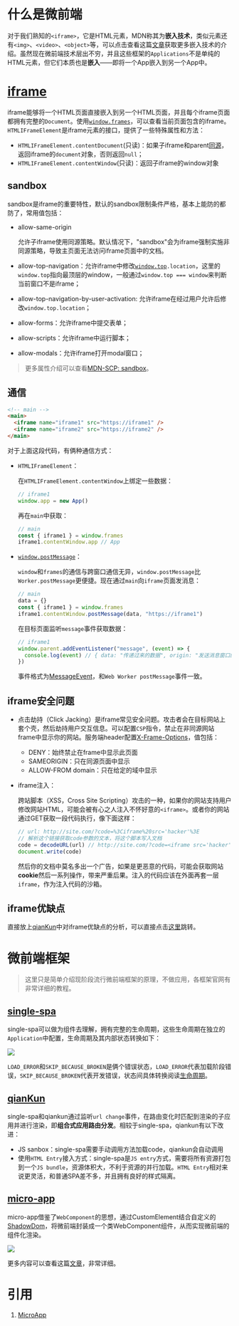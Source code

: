 # 什么是微前端

对于我们熟知的`<iframe>`，它是HTML元素，MDN称其为**嵌入技术**，类似元素还有`<img>`、`<video>`、`<object>`等，可以点击查看这篇[文章](https://developer.mozilla.org/en-US/docs/Learn/HTML/Multimedia_and_embedding/Other_embedding_technologies)获取更多嵌入技术的介绍。虽然现在微前端技术层出不穷，并且这些框架的`Applications`不是单纯的HTML元素，但它们本质也是**嵌入**——即将一个App嵌入到另一个App中。

# [iframe](https://developer.mozilla.org/en-US/docs/Web/HTML/Element/iframe)

iframe能够将一个HTML页面直接嵌入到另一个HTML页面，并且每个iframe页面都拥有完整的`Document`。使用[`window.frames`](https://developer.mozilla.org/en-US/docs/Web/API/Window/frames)，可以查看当前页面包含的iframe。`HTMLIFrameElement`是iframe元素的接口，提供了一些特殊属性和方法：

- `HTMLIFrameElement.contentDocument`(只读)：如果子iframe和parent[同源](https://developer.mozilla.org/en-US/docs/Glossary/Same-origin_policy)，返回iframe的`document`对象，否则返回`null`；
- `HTMLIFrameElement.contentWindow`(只读)：返回子iframe的window对象

## sandbox

sandbox是iframe的重要特性，默认的sandbox限制条件严格，基本上能防的都防了，常用值包括：

- allow-same-origin
    
    允许子iframe使用同源策略。默认情况下，"sandbox"会为iframe强制实施非同源策略，导致主页面无法访问iframe页面中的文档。

- allow-top-navigation：允许iframe中修改[`window.top`](https://developer.mozilla.org/en-US/docs/Web/API/Window/top)`.location`，这里的`window.top`指向最顶层的window，一般通过`window.top === window`来判断当前窗口不是iframe；
- allow-top-navigation-by-user-activation: 允许iframe在经过用户允许后修改`window.top.location`；
- allow-forms：允许iframe中提交表单；
- allow-scripts：允许iframe中运行脚本；
- allow-modals：允许iframe打开modal窗口；

> 更多属性介绍可以查看[MDN-SCP: sandbox](https://developer.mozilla.org/en-US/docs/Web/HTTP/Headers/Content-Security-Policy/sandbox)。

## 通信

```html
<!-- main -->
<main>
  <iframe name="iframe1" src="https://iframe1" />
  <iframe name="iframe2" src="https://iframe2" />
</main>
```

对于上面这段代码，有俩种通信方式：

- `HTMLIFrameElement`：

    在`HTMLIFrameElement.contentWindow`上绑定一些数据：
    
    ```js
    // iframe1
    window.app = new App()
    ```
    
    再在`main`中获取：
    
    ```js
    // main
    const { iframe1 } = window.frames
    iframe1.contentWindow.app // App
    ```

- [`window.postMessage`](https://developer.mozilla.org/en-US/docs/Web/API/Window/postMessage)：

    `window`和`frames`的通信与跨窗口通信无异，`window.postMessage`比`Worker.postMessage`更便捷。现在通过`main`向`iframe`页面发消息：
    
    ```js
    // main
    data = {}
    const { iframe1 } = window.frames
    iframe1.contentWindow.postMessage(data, "https://iframe1")
    ```

    在目标页面监听`message`事件获取数据：
    
    ```js
    // iframe1
    window.parent.addEventListener("message", (event) => {
      console.log(event) // { data: "传递过来的数据", origin: "发送消息窗口的URL", source: "发送消息窗口window对象的引用" }
    })
    ```

    事件格式为[MessageEvent](https://developer.mozilla.org/en-US/docs/Web/API/MessageEvent)，和`Web Worker postMessage`事件一致。

## iframe安全问题

- 点击劫持（Click Jacking）是iframe常见安全问题。攻击者会在目标网站上套个壳，然后劫持用户交互信息。可以配置`CSP`指令，禁止在非同源网站frame中显示你的网站。服务端header配置[X-Frame-Options](https://developer.mozilla.org/en-US/docs/Web/HTTP/Headers/X-Frame-Options)，值包括：

    - DENY：始终禁止在frame中显示此页面
    - SAMEORIGIN：只在同源页面中显示
    - ALLOW-FROM domain：只在给定的域中显示

- iframe注入：
  
    跨站脚本（XSS，Cross Site Scripting）攻击的一种，如果你的网站支持用户修改网站HTML，可能会被有心之人注入不怀好意的`<iframe>`。或者你的网站通过GET获取一段代码执行，像下面这样：
    
    ```js
    // url: http://site.com/?code=%3Ciframe%20src='hacker'%3E
    // 解析这个链接获取code参数的文本，将这个脚本写入文档
    code = decodeURL(url) // http://site.com/?code=<iframe src='hacker'>
    document.write(code)
    ```
    
    然后你的文档中莫名多出一个广告，如果是更恶意的代码，可能会获取网站**cookie**然后一系列操作，带来严重后果。注入的代码应该在外面再套一层`iframe`，作为注入代码的沙箱。

## iframe优缺点

直接放上[qianKun](https://qiankun.umijs.org/zh/guide#%E4%B8%BA%E4%BB%80%E4%B9%88%E4%B8%8D%E6%98%AF-iframe)中对iframe优缺点的分析，可以直接点击[这里](https://www.yuque.com/kuitos/gky7yw/gesexv)跳转。

# 微前端框架

> 这里只是简单介绍现阶段流行微前端框架的原理，不做应用，各框架官网有非常详细的教程。

## [single-spa](https://single-spa.js.org/docs/getting-started-overview)

single-spa可以做为组件去理解，拥有完整的生命周期，这些生命周期在独立的`Application`中配置，生命周期及其内部状态转换如下：

<img src="https://static.zhenisbusy.space/single_spa_lifecycles.svg" />

`LOAD_ERROR`和`SKIP_BECAUSE_BROKEN`是俩个错误状态，`LOAD_ERROR`代表加载阶段错误，`SKIP_BECAUSE_BROKEN`代表开发错误，状态间具体转换阅读[生命周期](https://github.com/single-spa/single-spa/tree/master/src/lifecycles)。

## [qianKun](https://qiankun.umijs.org/guide)

single-spa和qiankun通过监听`url change`事件，在路由变化时匹配到渲染的子应用并进行渲染，即**组合式应用路由分发**。相较于single-spa，qiankun有以下改进：

- JS sanbox：single-spa需要手动调用方法加载code，qiankun会自动调用
- 使用`HTML Entry`接入方式：single-spa是`JS entry`方式，需要将所有资源打包到一个`JS bundle`，资源体积大，不利于资源的并行加载。`HTML Entry`相对来说更灵活，和普通SPA差不多，并且拥有良好的样式隔离。

## [micro-app](https://micro-zoe.github.io/micro-app/docs.html#/)

micro-app借鉴了`WebComponent`的思想，通过CustomElement结合自定义的[ShadowDom](https://developer.mozilla.org/zh-CN/docs/Web/API/Web_components/Using_shadow_DOM)，将微前端封装成一个类WebComponent组件，从而实现微前端的组件化渲染。

<img src="https://img10.360buyimg.com/imagetools/jfs/t1/168885/23/20790/54203/6084d445E0c9ec00e/d879637b4bb34253.png" />

更多内容可以查看这篇[文章](https://zhuanlan.zhihu.com/p/393533835)，非常详细。

# 引用

1. [MicroApp](https://zhuanlan.zhihu.com/p/393533835)